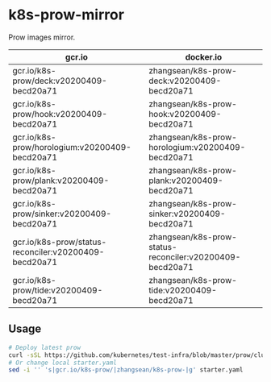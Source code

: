 # k8s-prow-mirror

Prow images mirror.

gcr.io | docker.io
---|---
gcr.io/k8s-prow/deck:v20200409-becd20a71 | zhangsean/k8s-prow-deck:v20200409-becd20a71
gcr.io/k8s-prow/hook:v20200409-becd20a71 | zhangsean/k8s-prow-hook:v20200409-becd20a71
gcr.io/k8s-prow/horologium:v20200409-becd20a71 | zhangsean/k8s-prow-horologium:v20200409-becd20a71
gcr.io/k8s-prow/plank:v20200409-becd20a71 | zhangsean/k8s-prow-plank:v20200409-becd20a71
gcr.io/k8s-prow/sinker:v20200409-becd20a71 | zhangsean/k8s-prow-sinker:v20200409-becd20a71
gcr.io/k8s-prow/status-reconciler:v20200409-becd20a71 | zhangsean/k8s-prow-status-reconciler:v20200409-becd20a71
gcr.io/k8s-prow/tide:v20200409-becd20a71 | zhangsean/k8s-prow-tide:v20200409-becd20a71

## Usage

```bash
# Deploy latest prow
curl -sSL https://github.com/kubernetes/test-infra/blob/master/prow/cluster/starter.yaml?raw= | sed 's|gcr.io/k8s-prow/|zhangsean/k8s-prow-|g' | kubectl apply -f -
# Or change local starter.yaml
sed -i '' 's|gcr.io/k8s-prow/|zhangsean/k8s-prow-|g' starter.yaml
```
